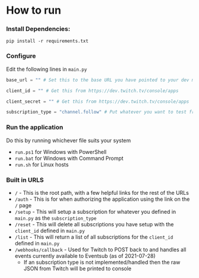 # How to run

### Install Dependencies:
```
pip install -r requirements.txt
```

### Configure
Edit the following lines in `main.py`
```python
base_url = "" # Set this to the base URL you have pointed to your dev machine MUST BE HTTPS WITH VALID CERTIFICATE

client_id = "" # Get this from https://dev.twitch.tv/console/apps

client_secret = "" # Get this from https://dev.twitch.tv/console/apps

subscription_type = "channel.follow" # Put whatever you want to test from https://dev.twitch.tv/docs/eventsub/eventsub-subscription-types
```

### Run the application
Do this by running whichever file suits your system
  
* `run.ps1` for Windows with PowerShell
* `run.bat` for Windows with Command Prompt
* `run.sh` for Linux hosts

### Built in URLS
* `/` - This is the root path, with a few helpful links for the rest of the URLs
* `/auth` - This is for when authorizing the application using the link on the `/` page
* `/setup` - This will setup a subscription for whatever you defined in `main.py` as the `subscription_type`
* `/reset` - This will delete all subscriptions you have setup with the `client_id` defined in `main.py`
* `/list` - This will return a list of all subscriptions for the `client_id` defined in `main.py`
* `/webhooks/callback` - Used for Twitch to POST back to and handles all events currently available to Eventsub (as of 2021-07-28)
  * If an subscription type is not implemented/handled then the raw JSON from Twitch will be printed to console
